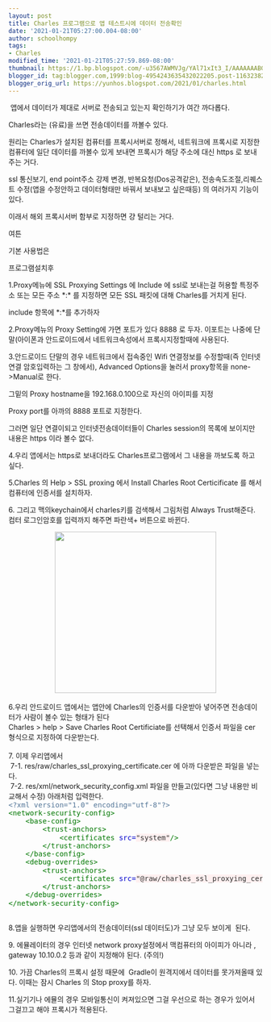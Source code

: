 ```yaml
---
layout: post
title: Charles 프로그램으로 앱 테스트시에 데이터 전송확인
date: '2021-01-21T05:27:00.004-08:00'
author: schoolhompy
tags:
- Charles
modified_time: '2021-01-21T05:27:59.869-08:00'
thumbnail: https://1.bp.blogspot.com/-u3567AWMVJg/YAl71xIt3_I/AAAAAAABGWg/9wPOvwj8dVkZJwULJdPsGwQSKNJxFe0TwCLcBGAsYHQ/s72-c/Screen%2BShot%2B2021-01-21%2Bat%2B21.57.15.png
blogger_id: tag:blogger.com,1999:blog-4954243635432022205.post-116323829102575916
blogger_orig_url: https://yunhos.blogspot.com/2021/01/charles.html
---
```


<p>&nbsp;앱에서 데이터가 제대로 서버로 전송되고 있는지 확인하기가 여간 까다롭다.</p><p>Charles라는 (유료)을 쓰면 전송데이터를 까볼수 있다.</p><p>원리는 Charles가 설치된 컴퓨터를 프록시서버로 정해서, 네트워크에 프록시로 지정한 컴퓨터에 일단 데이터를 까볼수 있게 보내면 프록시가 해당 주소에 대신 https 로 보내주는 거다.</p><p>ssl 통신보기, end point주소 강제 변경, 반복요청(Dos공격같은), 전송속도조절,리퀘스트 수정(앱을 수정안하고 데이터형태만 바꿔서 보내보고 싶은때등) 의 여러가지 기능이 있다.&nbsp;</p><p>이래서 해외 프록시서버 함부로 지정하면 걍 털리는 거다.</p><p>여튼</p><p>기본 사용법은</p><p>프로그램설치후 </p><p>1.Proxy메뉴에 SSL Proxying Settings 에 Include 에 ssl로 보내는걸 허용할 특정주소 또는 모든 주소 *:* 를 지정하면 모든 SSL 패킷에 대해 Charles를 거치게 된다.</p><p>include 항목에 *:*를 추가하자</p><p>2.Proxy메뉴의 Proxy Setting에 가면 포트가 있다 8888 로 두자. 이포트는 나중에 단말(아이폰과 안드로이드에서 네트워크속성에서 프록시지정할때에 사용된다.</p><p>3.안드로이드 단말의 경우 네트워크에서 접속중인 Wifi 연결정보를 수정할때(즉 인터넷연결 암호입력하는 그 창에서), Advanced Options을 눌러서 proxy항목을 none-&gt;Manual로 한다.</p><p>그밑의 Proxy hostname을 192.168.0.100으로 자신의 아이피를 지정</p><p>Proxy port를 아까의 8888 포트로 지정한다.</p><p>그러면 일단 연결이되고 인터넷전송데이터들이 Charles session의 목록에 보이지만 내용은 https 이라 볼수 없다.&nbsp;</p><p>4.우리 앱에서는 https로 보내더라도 Charles프로그램에서 그 내용을 까보도록 하고 싶다.</p><p>5.Charles 의 Help &gt; SSL proxing 에서 Install Charles Root Certicificate 를 해서 컴퓨터에 인증서를 설치하자.</p><p>6. 그리고 맥의keychain에서 charles키를 검색해서 그림처럼 Always Trust해준다. 컴터 로그인암호를 입력까지 해주면 파란색+ 버튼으로 바뀐다.</p><div class="separator" style="clear: both; text-align: center;"><a href="https://1.bp.blogspot.com/-u3567AWMVJg/YAl71xIt3_I/AAAAAAABGWg/9wPOvwj8dVkZJwULJdPsGwQSKNJxFe0TwCLcBGAsYHQ/s2852/Screen%2BShot%2B2021-01-21%2Bat%2B21.57.15.png" imageanchor="1" style="margin-left: 1em; margin-right: 1em;"><img border="0" data-original-height="1076" data-original-width="2852" src="https://1.bp.blogspot.com/-u3567AWMVJg/YAl71xIt3_I/AAAAAAABGWg/9wPOvwj8dVkZJwULJdPsGwQSKNJxFe0TwCLcBGAsYHQ/s320/Screen%2BShot%2B2021-01-21%2Bat%2B21.57.15.png" width="320" /><br /></a></div><br class="Apple-interchange-newline" />6.우리 안드로이드 앱에서는 앱안에 Charles의 인증서를 다운받아 넣어주면 전송데이터가 사람이 볼수 있는 형태가 된다<div>Charles &gt; help &gt; Save Charles Root Certificiate를 선택해서 인증서 파일을 cer 형식으로 지정하여 다운받는다.</div><div><br />7. 이제 우리앱에서&nbsp;</div><div>&nbsp;7-1.&nbsp;res/raw/charles_ssl_proxying_certificate.cer 에 아까 다운받은 파일을 넣는다.</div><div>&nbsp;7-2. res/xml/network_security_config.xml 파일을 만들고(있다면 그냥 내용만 비교해서 수정) 아래처럼 입력한다.</div><div><pre style="color: #333333; line-height: 16.25px; margin-bottom: 0px; margin-top: 0px;"><span style="color: #557799;">&lt;?xml version="1.0" encoding="utf-8"?&gt;</span><br /><span style="color: #007700;">&lt;network-security-config&gt;</span><br />    <span style="color: #007700;">&lt;base-config&gt;</span><br />        <span style="color: #007700;">&lt;trust-anchors&gt;</span><br />            <span style="color: #007700;">&lt;certificates</span> <span style="color: #0000cc;">src=</span><span style="background-color: #fff0f0;">"system"</span><span style="color: #007700;">/&gt;</span><br />        <span style="color: #007700;">&lt;/trust-anchors&gt;</span><br />    <span style="color: #007700;">&lt;/base-config&gt;</span><br />    <span style="color: #007700;">&lt;debug-overrides&gt;</span><br />        <span style="color: #007700;">&lt;trust-anchors&gt;</span><br />            <span style="color: #007700;">&lt;certificates</span> <span style="color: #0000cc;">src=</span><span style="background-color: #fff0f0;">"@raw/charles_ssl_proxying_certificate"</span><span style="color: #007700;">/&gt;</span><br />        <span style="color: #007700;">&lt;/trust-anchors&gt;</span><br />    <span style="color: #007700;">&lt;/debug-overrides&gt;</span><br /><span style="color: #007700;">&lt;/network-security-config&gt;</span></pre><pre style="color: #333333; line-height: 16.25px; margin-bottom: 0px; margin-top: 0px;"><span style="color: #007700;"><br /></span></pre><p>8.앱을 실행하면 우리앱에서의 전송데이터(ssl 데이터도)가 그냥 모두 보이게&nbsp; 된다.</p><p>9. 에뮬레이터의 경우 인터넷 network proxy설정에서 맥컴퓨터의 아이피가 아니라 , gateway 10.10.0.2 등과 같이 지정해야 된다. (주의!)</p><p>10. 가끔 Charles의 프록시 설정 때문에&nbsp; Gradle이 원격지에서 데이터를 못가져올때 있다. 이때는 잠시 Charles 의 Stop proxy를 하자.</p><p>11.실기기나 에뮬의 경우 모바일통신이 켜져있으면 그걸 우선으로 하는 경우가 있어서 그걸끄고 해야 프록시가 적용된다.</p><p>&nbsp;</p><p><br /></p><p><br /></p></div>
